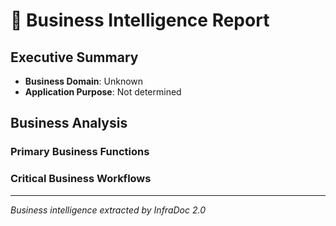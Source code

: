 # 🏢 Business Intelligence Report

## Executive Summary
- **Business Domain**: Unknown
- **Application Purpose**: Not determined

## Business Analysis

### Primary Business Functions

### Critical Business Workflows

---
*Business intelligence extracted by InfraDoc 2.0*

